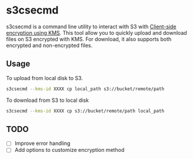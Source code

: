 # s3csecmd

s3csecmd is a command line utility to interact with S3 with [Client-side encryption using KMS](http://docs.aws.amazon.com/AmazonS3/latest/dev/UsingClientSideEncryption.html).
This tool allow you to quickly upload and download files on S3 encrypted with KMS. For download, it also supports both encrypted and non-encrypted files. 

## Usage

To upload from local disk to S3. 

```bash
s3csecmd --kms-id XXXX cp local_path s3://bucket/remote/path
```

To download from S3 to local disk

```bash
s3csecmd --kms-id XXXX cp s3://bucket/remote/path local_path
```

## TODO

 - [ ] Improve error handling
 - [ ] Add options to customize encryption method
